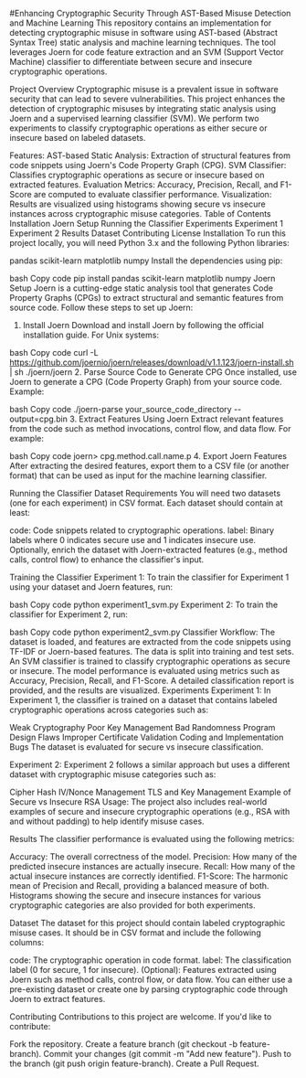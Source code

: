 #Enhancing Cryptographic Security Through AST-Based Misuse Detection and Machine Learning
This repository contains an implementation for detecting cryptographic misuse in software using AST-based (Abstract Syntax Tree) static analysis and machine learning techniques. The tool leverages Joern for code feature extraction and an SVM (Support Vector Machine) classifier to differentiate between secure and insecure cryptographic operations.

Project Overview
Cryptographic misuse is a prevalent issue in software security that can lead to severe vulnerabilities. This project enhances the detection of cryptographic misuses by integrating static analysis using Joern and a supervised learning classifier (SVM). We perform two experiments to classify cryptographic operations as either secure or insecure based on labeled datasets.

Features:
AST-based Static Analysis: Extraction of structural features from code snippets using Joern's Code Property Graph (CPG).
SVM Classifier: Classifies cryptographic operations as secure or insecure based on extracted features.
Evaluation Metrics: Accuracy, Precision, Recall, and F1-Score are computed to evaluate classifier performance.
Visualization: Results are visualized using histograms showing secure vs insecure instances across cryptographic misuse categories.
Table of Contents
Installation
Joern Setup
Running the Classifier
Experiments
Experiment 1
Experiment 2
Results
Dataset
Contributing
License
Installation
To run this project locally, you will need Python 3.x and the following Python libraries:

pandas
scikit-learn
matplotlib
numpy
Install the dependencies using pip:

bash
Copy code
pip install pandas scikit-learn matplotlib numpy
Joern Setup
Joern is a cutting-edge static analysis tool that generates Code Property Graphs (CPGs) to extract structural and semantic features from source code. Follow these steps to set up Joern:

1. Install Joern
Download and install Joern by following the official installation guide. For Unix systems:

bash
Copy code
curl -L https://github.com/joernio/joern/releases/download/v1.1.123/joern-install.sh | sh
./joern/joern
2. Parse Source Code to Generate CPG
Once installed, use Joern to generate a CPG (Code Property Graph) from your source code. Example:

bash
Copy code
./joern-parse your_source_code_directory --output=cpg.bin
3. Extract Features Using Joern
Extract relevant features from the code such as method invocations, control flow, and data flow. For example:

bash
Copy code
joern> cpg.method.call.name.p
4. Export Joern Features
After extracting the desired features, export them to a CSV file (or another format) that can be used as input for the machine learning classifier.

Running the Classifier
Dataset Requirements
You will need two datasets (one for each experiment) in CSV format. Each dataset should contain at least:

code: Code snippets related to cryptographic operations.
label: Binary labels where 0 indicates secure use and 1 indicates insecure use.
Optionally, enrich the dataset with Joern-extracted features (e.g., method calls, control flow) to enhance the classifier's input.

Training the Classifier
Experiment 1:
To train the classifier for Experiment 1 using your dataset and Joern features, run:

bash
Copy code
python experiment1_svm.py
Experiment 2:
To train the classifier for Experiment 2, run:

bash
Copy code
python experiment2_svm.py
Classifier Workflow:
The dataset is loaded, and features are extracted from the code snippets using TF-IDF or Joern-based features.
The data is split into training and test sets.
An SVM classifier is trained to classify cryptographic operations as secure or insecure.
The model performance is evaluated using metrics such as Accuracy, Precision, Recall, and F1-Score.
A detailed classification report is provided, and the results are visualized.
Experiments
Experiment 1:
In Experiment 1, the classifier is trained on a dataset that contains labeled cryptographic operations across categories such as:

Weak Cryptography
Poor Key Management
Bad Randomness
Program Design Flaws
Improper Certificate Validation
Coding and Implementation Bugs
The dataset is evaluated for secure vs insecure classification.

Experiment 2:
Experiment 2 follows a similar approach but uses a different dataset with cryptographic misuse categories such as:

Cipher
Hash
IV/Nonce Management
TLS and Key Management
Example of Secure vs Insecure RSA Usage:
The project also includes real-world examples of secure and insecure cryptographic operations (e.g., RSA with and without padding) to help identify misuse cases.

Results
The classifier performance is evaluated using the following metrics:

Accuracy: The overall correctness of the model.
Precision: How many of the predicted insecure instances are actually insecure.
Recall: How many of the actual insecure instances are correctly identified.
F1-Score: The harmonic mean of Precision and Recall, providing a balanced measure of both.
Histograms showing the secure and insecure instances for various cryptographic categories are also provided for both experiments.

Dataset
The dataset for this project should contain labeled cryptographic misuse cases. It should be in CSV format and include the following columns:

code: The cryptographic operation in code format.
label: The classification label (0 for secure, 1 for insecure).
(Optional): Features extracted using Joern such as method calls, control flow, or data flow.
You can either use a pre-existing dataset or create one by parsing cryptographic code through Joern to extract features.

Contributing
Contributions to this project are welcome. If you'd like to contribute:

Fork the repository.
Create a feature branch (git checkout -b feature-branch).
Commit your changes (git commit -m "Add new feature").
Push to the branch (git push origin feature-branch).
Create a Pull Request.

